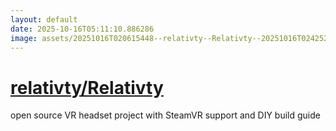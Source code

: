 ```yaml
---
layout: default
date: 2025-10-16T05:11:10.886286
image: assets/20251016T020615448--relativty--Relativty--20251016T024252449--cropped.png
---
```


# [relativty/Relativty](https://github.com/relativty/Relativty)

open source VR headset project with SteamVR support and DIY build guide
